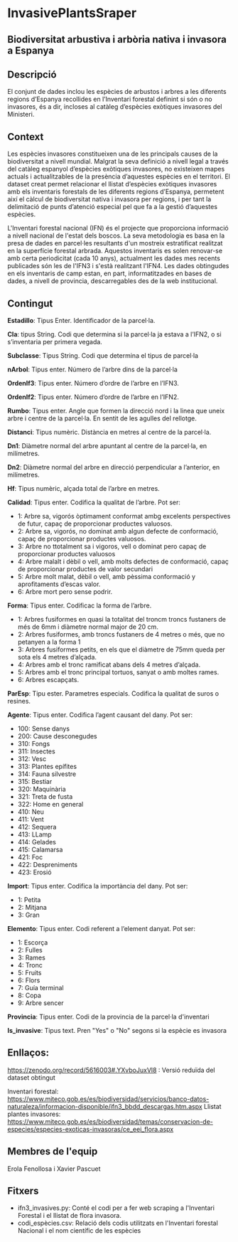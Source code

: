 # InvasivePlantsSraper

## Biodiversitat arbustiva i arbòria nativa i invasora a Espanya
## Descripció
El conjunt de dades inclou les espècies de arbustos i arbres a les diferents regions d’Espanya recollides en l’Inventari forestal definint si són o no invasores, és a dir, incloses al catàleg d’espècies exòtiques invasores del Ministeri.

## Context
Les espècies invasores constitueixen una de les principals causes de la biodiversitat a nivell mundial. Malgrat la seva definició a nivell legal a través del catàleg espanyol d’espècies exòtiques invasores, no existeixen mapes actuals i actualitzables de la presència d’aquestes espècies en el territori. El dataset creat permet relacionar el llistat d’espècies exòtiques invasores amb els inventaris forestals de les diferents regions d’Espanya, permetent així el càlcul de biodiversitat nativa i invasora per regions, i per tant la delimitació de punts d’atenció especial pel que fa a la gestió d’aquestes espècies. 

L'Inventari forestal nacional (IFN) és el projecte que proporciona informació a nivell nacional de l'estat dels boscos. La seva metodologia es basa en la presa de dades en parcel·les resultants d'un mostreix estratificat realitzat en la superfície forestal arbrada. Aquestos inventaris es solen renovar-se amb certa periodicitat (cada 10 anys), actualment les dades mes recents publicades són les de l'IFN3 i s'està realitzant l'IFN4.
Les dades obtingudes en els inventaris de camp estan, en part, informatitzades en bases de dades, a nivell de provincia, descarregables des de la web institucional.

## Contingut 
**Estadillo**: Tipus Enter. Identificador de la parcel·la.

**Cla**: tipus String. Codi que determina si la parcel·la ja estava a l’IFN2, o si s’inventaria per primera vegada.

**Subclasse**: Tipus String. Codi que determina el tipus de parcel·la

**nArbol**: Tipus enter. Número de l’arbre dins de la parcel·la

**OrdenIf3**: Tipus enter. Número d’ordre de l’arbre en l’IFN3.

**OrdenIf2**: Tipus enter. Número d’ordre de l’arbre en l’IFN2.

**Rumbo**: Tipus enter. Angle que formen la direcció nord i la linea que uneix arbre i centre de la parcel·la. En sentit de les agulles del rellotge.

**Distanci**: Tipus numèric. Distància en metres al centre de la parcel·la.

**Dn1**: Diàmetre normal del arbre apuntant al centre de la parcel·la, en milímetres.

**Dn2**: Diàmetre normal del arbre en direcció perpendicular a l’anterior, en milímetres.

**Hf**: Tipus numèric, alçada total de l’arbre en metres.

**Calidad**: Tipus enter. Codifica la qualitat de l’arbre. Pot ser:
- 1: Arbre sa, vigorós òptimament conformat ambg excelents perspectives de futur, capaç de proporcionar productes valuosos. 
- 2: Arbre sa, vigorós, no dominat amb algun defecte de conformació, capaç de proporcionar productes valuosos.
- 3: Arbre no ttotalment sa i vigoros, vell o dominat pero capaç de proporcionar productes valuosos
- 4: Arbre malalt i dèbil o vell, amb molts defectes de conformació, capaç de proporcionar productes de valor secundari
- 5: Arbre molt malat, dèbil o vell, amb pèssima conformació y aprofitaments d’escas valor.
- 6: Arbre mort pero sense podrir.
  
**Forma**: Tipus enter. Codificac la forma de l’arbre.
- 1: Arbres fusiformes en quasi la totalitat del troncm troncs fustaners de més de 6mm i diàmetre normal major de 20 cm.
- 2: Arbres fusiformes, amb troncs fustaners de 4 metres o més, que no petanyen a la forma 1
- 3: Arbres fusiformes petits, en els que el diàmetre de 75mm queda per sota els 4 metres d’alçada.
- 4: Arbres amb el tronc ramificat abans dels 4 metres d’alçada.
- 5: Arbres amb el tronc principal tortuos, sanyat o amb moltes rames.
- 6: Arbres escapçats.
  
**ParEsp**: Tipu ester. Parametres especials. Codifica la qualitat de suros o resines.

**Agente**: Tipus enter. Codifica l’agent causant del dany. Pot ser:
- 100: Sense danys
- 200: Cause desconegudes
- 310: Fongs
- 311: Insectes
- 312: Vesc
- 313: Plantes epífites
- 314: Fauna silvestre
- 315: Bestiar
- 320: Maquinària
- 321: Treta de fusta
- 322: Home en general
- 410: Neu
- 411: Vent
- 412: Sequera
- 413: LLamp
- 414: Gelades
- 415: Calamarsa
- 421: Foc
- 422: Despreniments
- 423: Erosió
  
**Import**: Tipus enter. Codifica la importància del dany. Pot ser:
- 1: Petita
- 2: Mitjana
- 3: Gran
  
**Elemento**: Tipus enter. Codi referent a l’element danyat. Pot ser:
- 1: Escorça
- 2: Fulles
- 3: Rames
- 4: Tronc
- 5: Fruits
- 6: Flors
- 7: Guía terminal
- 8: Copa
- 9: Arbre sencer

**Provincia**: Tipus enter. Codi de la provincia de la parcel·la d'inventari

**Is_invasive**: Tipus text. Pren "Yes" o "No" segons si la espècie es invasora 

## Enllaços:
https://zenodo.org/record/5616003#.YXvboJuxVl8 : Versió reduïda del dataset obtingut

Inventari forestal: https://www.miteco.gob.es/es/biodiversidad/servicios/banco-datos-naturaleza/informacion-disponible/ifn3_bbdd_descargas.htm.aspx
Llistat plantes invasores: https://www.miteco.gob.es/es/biodiversidad/temas/conservacion-de-especies/especies-exoticas-invasoras/ce_eei_flora.aspx

## Membres de l'equip
Erola Fenollosa i Xavier Pascuet

## Fitxers
- ifn3_invasives.py: Conté el codi per a fer web scraping a l'Inventari Forestal i el llistat de flora invasora.
- codi_espècies.csv: Relació dels codis utilitzats en l'Inventari forestal Nacional i el nom científic de les espècies
